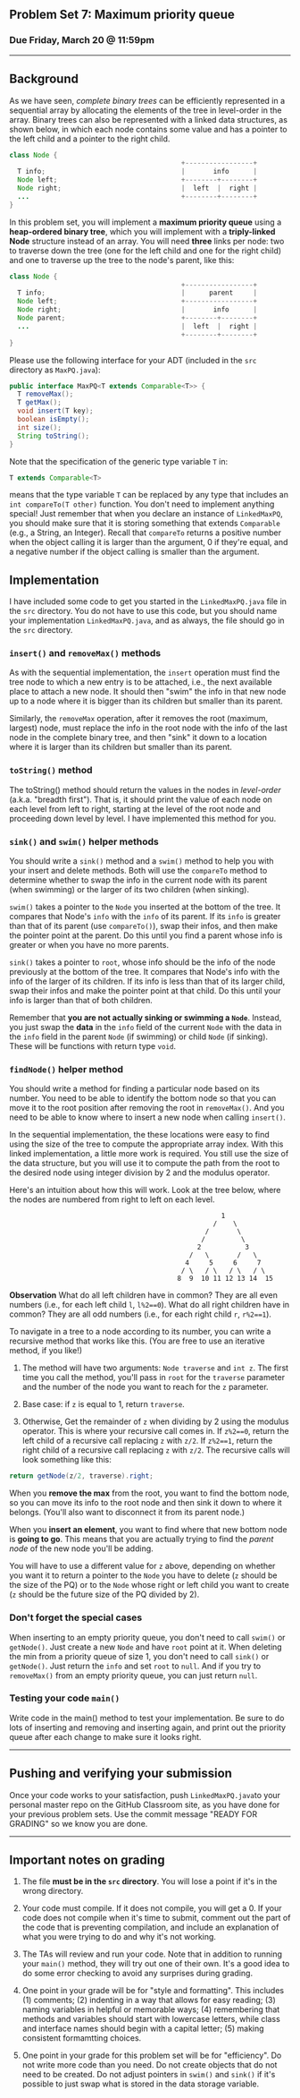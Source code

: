 ## Problem Set 7: Maximum priority queue

### Due Friday, March 20 @ 11:59pm

---

## Background
As we have seen, *complete binary trees* can be efficiently represented in a sequential array by allocating the elements of the tree in level-order in the array. Binary trees can also be represented with a linked data structures, as shown below, in which each node contains some value and has a pointer to the left child and a pointer to the right child.


```java
class Node {
                                           +-----------------+
  T info;                                  |       info      |
  Node left;                               +--------+--------+
  Node right;                              |  left  |  right |
  ...                                      +--------+--------+
}
```

In this problem set, you will implement a **maximum priority queue** using a **heap-ordered binary tree**, which you will implement with a **triply-linked Node** structure instead of an array. You will need **three** links per node: two to traverse down the tree (one for the left child and one for the right child) and one to traverse up the tree to the node's parent, like this:


```java
class Node {
                                           +-----------------+
  T info;                                  |      parent     |
  Node left;                               +-----------------+
  Node right;                              |       info      |
  Node parent;                             +--------+--------+
  ...                                      |  left  |  right |
                                           +--------+--------+
}
```

Please use the following interface for your ADT (included in the `src` directory as `MaxPQ.java`):

```java
public interface MaxPQ<T extends Comparable<T>> {
  T removeMax();
  T getMax();
  void insert(T key);
  boolean isEmpty();
  int size();
  String toString();
}
```

Note that the specification of the generic type variable `T` in:

```java
T extends Comparable<T>
```

means that the type variable `T` can be replaced by any type that includes an `int compareTo(T other)` function. You don't need to implement anything special! Just remember that when you declare an instance of `LinkedMaxPQ`, you should make sure that it is storing something that extends `Comparable` (e.g., a String, an Integer). Recall that `compareTo` returns a positive number when the object calling it is larger than the argument, 0 if they're equal, and a negative number if the object calling is smaller than the argument.

## Implementation
I have included some code to get you started in the `LinkedMaxPQ.java` file in the `src` directory. You do not have to use this code, but you should name your implementation `LinkedMaxPQ.java`, and as always, the file should go in the `src` directory.

### `insert()` and `removeMax()` methods
As with the sequential implementation, the `insert` operation must find the tree node to which a new entry is to be attached, i.e., the next available place to attach a new node. It should then "swim" the info in that new node up to a node where it is bigger than its children but smaller than its parent.

Similarly, the `removeMax` operation, after it removes the root (maximum, largest) node, must replace the info in the root node with the info of the last node in the complete binary tree, and then "sink" it down to a location where it is larger than its children but smaller than its parent. 

### `toString()` method
The toString() method should return the values in the nodes in *level-order* (a.k.a. "breadth first"). That is, it should print the value of each node on each level from left to right, starting at the level of the root node and proceeding down  level by level. I have implemented this method for you.

### `sink()` and `swim()` helper methods
You should write a `sink()` method and a `swim()` method to help you with your insert and delete methods. Both will use the `compareTo` method to determine whether to swap the info in the current node with its parent (when swimming) or the larger of its two children (when sinking). 

`swim()` takes a pointer to the `Node` you inserted at the bottom of the tree. It compares that Node's `info` with the `info` of its parent. If its `info` is greater than that of its parent (use `compareTo()`), swap their infos, and then make the pointer point at the parent. Do this until you find a parent whose info is greater or when you have no more parents.

`sink()` takes a pointer to `root`, whose info should be the info of the node previously at the bottom of the tree. It compares that Node's info with the info of the larger of its children. If its info is less than that of its larger child, swap their infos and make the pointer point at that child. Do this until your info is larger than that of both children.

Remember that **you are not actually sinking or swimming a `Node`**. Instead, you just swap the **data** in the `info` field of the current `Node` with the data in the `info` field in the parent `Node` (if swimming) or child `Node` (if sinking). These will be functions with return type `void`.

### `findNode()` helper method
You should write a method for finding a particular node based on its number. You need to be able to identify the bottom node so that you can move it to the root position after removing the root in `removeMax()`. And you need to be able to know where to insert a new node when calling `insert()`. 

In the sequential implementation, the these locations were easy to find using the size of the tree to compute the appropriate array index. With this linked implementation, a little more work is required. You still use the size of the data structure, but you will use it to compute the path from the root to the desired node using integer division by 2 and the modulus operator.

Here's an intuition about how this will work. Look at the tree below, where the nodes are numbered from right to left on each level.
```
                                                     1 
                                                   /    \
                                                 /       \
                                                /         \
                                               2           3
                                             /   \       /   \
                                            4     5     6     7
                                           / \   / \   / \   / \
                                          8  9  10 11 12 13 14  15

```

**Observation** What do all left children have in common? They are all even numbers (i.e., for each left child `l`, `l%2==0`). What do all right children have in common? They are all odd numbers (i.e., for each right child `r`, `r%2==1`).

To navigate in a tree to a node according to its number, you can write a recursive method that works like this. (You are free to use an iterative method, if you like!)

1. The method will have two arguments: `Node traverse` and `int z`. The first time you call the method, you'll pass in `root` for the `traverse` parameter and the number of the node you want to reach for the `z` parameter.

2. Base case: if `z` is equal to 1, return `traverse`.

3. Otherwise, Get the remainder of `z` when dividing by 2 using the modulus operator. This is where your recursive call comes in. If `z%2==0`, return the left child of a recursive call replacing `z` with `z/2`. If `z%2==1`, return the right child of a recursive call replacing `z` with `z/2`. The recursive calls will look something like this:

```java
return getNode(z/2, traverse).right;
```

When you **remove the max** from the root, you want to find the bottom node, so you can move its info to the root node and then sink it down to where it belongs. (You'll also want to disconnect it from its parent node.)

When you **insert an element**, you want to find where that new bottom node is **going to go**. This means that you are actually trying to find the *parent node* of the new node you'll be adding.

You will have to use a different value for `z` above, depending on whether you want it to return a pointer to the `Node` you have to delete (`z` should be the size of the PQ) or to the `Node` whose right or left child you want to create (`z` should be the future size of the PQ divided by 2).

### Don't forget the special cases
When inserting to an empty priority queue, you don't need to call `swim()` or `getNode()`. Just create a new `Node` and have `root` point at it. When deleting the min from a priority queue of size 1, you don't need to call `sink()` or `getNode()`. Just return the `info` and set `root` to `null`. And if you try to `removeMax()` from an empty priority queue, you can just return `null`.

### Testing your code `main()`

Write code in the main() method to test your implementation. Be sure to do lots of inserting and removing and inserting again, and print out the priority queue after each change to make sure it looks right.

---

## Pushing and verifying your submission

Once your code works to your satisfaction, push `LinkedMaxPQ.java`to your personal master repo on the GitHub Classroom site, as you have done for your previous problem sets. Use the commit message "READY FOR GRADING" so we know you are done. 

---

## Important notes on grading

1. The file **must be in the `src` directory**. You will lose a point if it's in the wrong directory.

2. Your code must compile. If it does not compile, you will get a 0. If your code does not compile when it's time to submit, comment out the part of the code that is preventing compilation, and include an explanation of what you were trying to do and why it's not working.

3. The TAs will review and run your code. Note that in addition to running your `main()` method, they will try out one of their own. It's a good idea to do some error checking to avoid any surprises during grading.

4. One point in your grade will be for "style and formatting". This includes (1) comments; (2) indenting in a way that allows for easy reading; (3) naming variables in helpful or memorable ways; (4) remembering that methods and variables should start with lowercase letters, while class and interface names should begin with a capital letter; (5) making consistent formamtting choices.

5. One point in your grade for this problem set will be for "efficiency". Do not write more code than you need. Do not create objects that do not need to be created. Do not adjust pointers in `swim()` and `sink()` if it's possible to just swap what is stored in the data storage variable.

